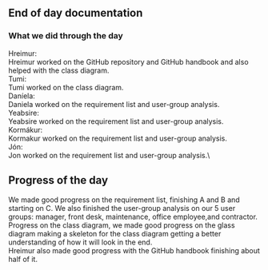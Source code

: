 ## End of day documentation

### What we did through the day 
Hreimur: \
Hreimur worked on the GitHub repository and GitHub handbook and also helped with the class diagram.\
Tumi:\
Tumi worked on the class diagram.\
Daníela:\
Daniela worked on the requirement list and user-group analysis.\
Yeabsire:\
Yeabsire worked on the requirement list and user-group analysis.\
Kormákur:\
Kormakur worked on the requirement list and user-group analysis.\
Jón:\
Jon worked on the requirement list and user-group analysis.\


## Progress of the day
We made good progress on the requirement list, finishing A and B and starting on C. We also finished the user-group analysis on our 5 user groups: manager, front desk, maintenance, office employee,and contractor.\
Progress on the class diagram, we made good progress on the glass diagram making a skeleton for the class diagram getting a better understanding of how it will look in the end.\
Hreimur also made good progress with the GitHub handbook finishing about half of it.
 


